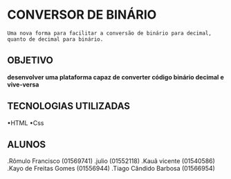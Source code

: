 # CONVERSOR DE BINÁRIO 

    Uma nova forma para facilitar a conversão de binário para decimal, quanto de decimal para binário.

## OBJETIVO 

  **desenvolver uma plataforma capaz de converter código binário decimal e vive-versa**

## TECNOLOGIAS UTILIZADAS 

•HTML
•Css

## ALUNOS 

.Rômulo Francisco (01569741)
.julio (01552118)
.Kauã vicente (01540586)
.Kayo de Freitas Gomes (01556944) 
.Tiago Cândido Barbosa (01566954)
 
